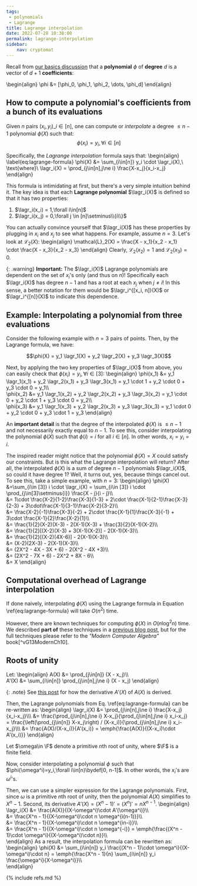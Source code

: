 ```yaml
---
tags: 
 - polynomials 
 - Lagrange
title: Lagrange interpolation
date: 2022-07-28 10:38:00
permalink: lagrange-interpolation
sidebar:
    nav: cryptomat
---
```


Recall from [our basics discussion](polynomials) that a **polynomial** $\phi$ of **degree** $d$ is a vector of $d+1$ **coefficients**:

\begin{align}
    \phi &= [\phi_0, \phi_1, \phi_2, \dots, \phi_d]
\end{align}

## How to compute a polynomial's coefficients from a bunch of its evaluations

Given $n$ pairs $(x_i, y_i)\_{i\in[n]}$, one can compute or _interpolate_ a degree $\le n-1$ polynomial $\phi(X)$ such that:
$$\phi(x_i)=y_i,\forall i\in[n]$$ 

Specifically, the _Lagrange interpolation_ formula says that:
\begin{align}
\label{eq:lagrange-formula}
\phi(X) &= \sum_{i\in[n]} y_i \cdot \lagr_i(X),\ \text{where}\ \lagr_i(X) = \prod_{j\in[n],j\ne i} \frac{X-x_j}{x_i-x_j} 
\end{align}

This formula is intimidating at first, but there's a very simple intuition behind it.
The key idea is that each **Lagrange polynomial** $\lagr_i(X)$ is defined so that it has two properties:

 1. $\lagr_i(x_i) = 1,\forall i\in[n]$ 
 2. $\lagr_i(x_j) = 0,\forall j \in [n]\setminus\\{i\\}$

You can actually convince yourself that $\lagr_i(X)$ has these properties by plugging in $x_i$ and $x_j$ to see what happens. For example, assume $n=3$. Let's look at $\mathcal{L}_2(X)$:
\begin{align}
\mathcal{L}_2(X) = \frac{X - x_1}{x_2 - x_1} \cdot \frac{X - x_3}{x_2 - x_3}
\end{align}
Clearly, $\mathcal{L}_2(x_2) = 1$ and $\mathcal{L}_2(x_3) = 0$.

{: .warning}
**Important:** The $\lagr_i(X)$ Lagrange polynomials are dependent on the set of $x_i$'s only (and thus on $n$)! Specifically each $\lagr_i(X)$ has degree $n-1$ and has a root at each $x_j$ when $j\ne i$!
In this sense, a better notation for them would be $\lagr_i^{[x_i, n]}(X)$ or $\lagr_i^{[n]}(X)$ to indicate this dependence.

## Example: Interpolating a polynomial from three evaluations

Consider the following example with $n=3$ pairs of points.
Then, by the Lagrange formula, we have:

$$\phi(X) = y_1 \lagr_1(X) + y_2 \lagr_2(X) + y_3 \lagr_3(X)$$

Next, by applying the two key properties of $\lagr_i(X)$ from above, you can easily check that $\phi(x_i) = y_i,\forall i\in[3]$:
\begin{align}
\phi(x_1) &=  y_1 \lagr_1(x_1) + y_2 \lagr_2(x_1) + y_3 \lagr_3(x_1) = y_1 \cdot 1 + y_2 \cdot 0 + y_3 \cdot 0 = y_1\\\\\
\phi(x_2) &=  y_1 \lagr_1(x_2) + y_2 \lagr_2(x_2) + y_3 \lagr_3(x_2) = y_1 \cdot 0 + y_2 \cdot 1 + y_3 \cdot 0 = y_2\\\\\
\phi(x_3) &=  y_1 \lagr_1(x_3) + y_2 \lagr_2(x_3) + y_3 \lagr_3(x_3) = y_1 \cdot 0 + y_2 \cdot 0 + y_3 \cdot 1 = y_3
\end{align}

An **important detail** is that the degree of the interpolated $\phi(X)$ is $\le n-1$ and not necessarily exactly equal to $n-1$.
To see this, consider interpolating the polynomial $\phi(X)$ such that $\phi(i) = i$ for all $i\in [n]$.
In other words, $x_i = y_i = i$.

The inspired reader might notice that the polynomial $\phi(X) = X$ could satisfy our constraints.
But is this what the Lagrange interpolation will return?
After all, the interpolated $\phi(X)$ is a sum of degree $n-1$ polynomials $\lagr_i(X)$, so could it have degree 1?
Well, it turns out, yes, because things cancel out.
To see this, take a simple example, with $n=3$:
\begin{align}
\phi(X) &=\sum_{i\in [3]} i \cdot \lagr_i(X) = \sum_{i\in [3]} i \cdot \prod_{j\in[3]\setminus\{i\}} \frac{X - j}{i - j}\\\\\
    &= 1\cdot \frac{X-2}{1-2}\frac{X-3}{1-3} + 2\cdot \frac{X-1}{2-1}\frac{X-3}{2-3} + 3\cdot\frac{X-1}{3-1}\frac{X-2}{3-2}\\\\\
    &= \frac{X-2}{-1}\frac{X-3}{-2} + 2\cdot \frac{X-1}{1}\frac{X-3}{-1} + 3\cdot \frac{X-1}{2}\frac{X-2}{1}\\\\\
    &= \frac{1}{2}(X-2)(X-3) - 2(X-1)(X-3) + \frac{3}{2}(X-1)(X-2)\\\\\
    &= \frac{1}{2}[(X-2)(X-3) + 3(X-1)(X-2)] - 2(X-1)(X-3)\\\\\
    &= \frac{1}{2}[(X-2)(4X-6)] - 2(X-1)(X-3)\\\\\
    &= (X-2)(2X-3) - 2(X-1)(X-3)\\\\\
    &= (2X^2 - 4X - 3X + 6) - 2(X^2 - 4X +3)\\\\\
    &= (2X^2 - 7X + 6) - 2X^2 + 8X - 6\\\\\
    &= X
\end{align}

## Computational overhead of Lagrange interpolation

If done naively, interpolating $\phi(X)$ using the Lagrange formula in Equation \ref{eq:lagrange-formula} will take $O(n^2)$ time.

However, there are known techniques for computing $\phi(X)$ in $O(n\log^2{n})$ time.
We described **part of** these techniques in a [previous blog post](/threshold-bls#our-quasilinear-time-bls-threshold-signature-aggregation), but for the full techniques please refer to the _"Modern Computer Algebra"_ book[^vG13ModernCh10].

## Roots of unity

Let:
\begin{align}
A(X) &= \prod_{j\in[n]} (X - x_j)\\\\\
A'(X) &= \sum_{i\in[n]} \prod_{j\in[n],j\ne i} (X - x_j)
\end{align}

{: .note}
See [this post](/threshold-bls#step-2-computing-all-denominators-leftrightarrow-evaluate-some-polynomial-at-t-points) for how the derivative $A'(X)$ of $A(X)$ is derived.

Then, the Lagrange polynomials from Eq. \ref{eq:lagrange-formula} can be re-written as:
\begin{align}
\lagr_i(X)
 &= \prod_{j\in[n],j\ne i} \frac{X-x_j}{x_i-x_j}\\\\\ 
 &= \frac{\prod_{j\in[n],j\ne i} X-x_j}{\prod_{j\in[n],j\ne i} x_i-x_j} 
  = \frac{\left(\prod_{j\in[n]} X-x_j\right) / (X-x_i)}{\prod_{j\in[n],j\ne i} x_i-x_j}\\\\\ 
 &= \frac{A(X)/(X-x_i)}{A'(x_i)}
  = \emph{\frac{A(X)}{(X-x_i)\cdot A'(x_i)}}
\end{align}

Let $\omega\in \F$ denote a primitive $n$th root of unity, where $\F$ is a finite field.

Now, consider interpolating a polynomial $\phi$ such that $\phi(\omega^i)=y_i,\forall i\in[n)\bydef[0, n-1]$.
In other words, the $x_i$'s are $\omega^i$'s.

Then, we can use a simpler expression for the Lagrange polynomials.
First, since $\omega$ is a primitive $n$th root of unity, then the polynomial $A(X)$ simplifies to $X^n - 1$.
Second, its derivative $A'(X) = (X^n - 1)' = (X^n)' = nX^{n-1}$.
\begin{align}
\lagr_i(X)
 &= \frac{A(X)}{(X-\omega^i)\cdot A'(\omega^i)}\\\\\
 &= \frac{X^n - 1}{(X-\omega^i)\cdot n \omega^{i(n-1)}}\\\\\
 &= \frac{X^n - 1}{(X-\omega^i)\cdot n \omega^{in-i}}\\\\\
 &= \frac{X^n - 1}{(X-\omega^i)\cdot n \omega^{-i}}
  = \emph{\frac{(X^n - 1)\cdot \omega^i}{(X-\omega^i)\cdot n}}\\\\\
\end{align}
As a result, the interpolation formula can be rewritten as:
\begin{align}
\phi(X) 
    &= \sum_{i\in[n]} y_i \frac{(X^n - 1)\cdot \omega^i}{(X-\omega^i)\cdot n}
     = \emph{\frac{X^n - 1}{n} \sum_{i\in[n]} y_i \frac{\omega^i}{X-\omega^i}}\\\\\
\end{align}

{% include refs.md %}
